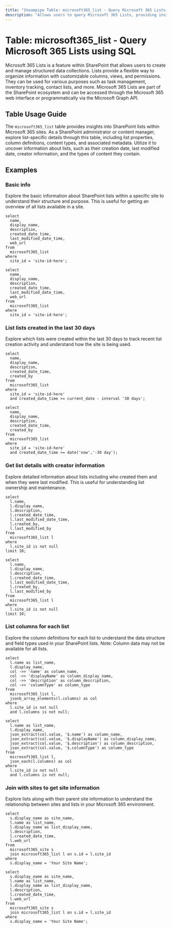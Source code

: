 ```yaml
---
title: "Steampipe Table: microsoft365_list - Query Microsoft 365 Lists using SQL"
description: "Allows users to query Microsoft 365 Lists, providing insights into SharePoint lists within Microsoft 365 sites, including list properties, columns, and content types."
---
```


# Table: microsoft365_list - Query Microsoft 365 Lists using SQL

Microsoft 365 Lists is a feature within SharePoint that allows users to create and manage structured data collections. Lists provide a flexible way to organize information with customizable columns, views, and permissions. They can be used for various purposes such as task management, inventory tracking, contact lists, and more. Microsoft 365 Lists are part of the SharePoint ecosystem and can be accessed through the Microsoft 365 web interface or programmatically via the Microsoft Graph API.

## Table Usage Guide

The `microsoft365_list` table provides insights into SharePoint lists within Microsoft 365 sites. As a SharePoint administrator or content manager, explore list-specific details through this table, including list properties, column definitions, content types, and associated metadata. Utilize it to uncover information about lists, such as their creation date, last modified date, creator information, and the types of content they contain.

## Examples

### Basic info

Explore the basic information about SharePoint lists within a specific site to understand their structure and purpose. This is useful for getting an overview of all lists available in a site.

```sql+postgres
select
  name,
  display_name,
  description,
  created_date_time,
  last_modified_date_time,
  web_url
from
  microsoft365_list
where
  site_id = 'site-id-here';
```

```sql+sqlite
select
  name,
  display_name,
  description,
  created_date_time,
  last_modified_date_time,
  web_url
from
  microsoft365_list
where
  site_id = 'site-id-here';
```

### List lists created in the last 30 days

Explore which lists were created within the last 30 days to track recent list creation activity and understand how the site is being used.

```sql+postgres
select
  name,
  display_name,
  description,
  created_date_time,
  created_by
from
  microsoft365_list
where
  site_id = 'site-id-here'
  and created_date_time >= current_date - interval '30 days';
```

```sql+sqlite
select
  name,
  display_name,
  description,
  created_date_time,
  created_by
from
  microsoft365_list
where
  site_id = 'site-id-here'
  and created_date_time >= date('now','-30 day');
```

### Get list details with creator information

Explore detailed information about lists including who created them and when they were last modified. This is useful for understanding list ownership and maintenance.

```sql+postgres
select
  l.name,
  l.display_name,
  l.description,
  l.created_date_time,
  l.last_modified_date_time,
  l.created_by,
  l.last_modified_by
from
  microsoft365_list l
where
  l.site_id is not null
limit 10;
```

```sql+sqlite
select
  l.name,
  l.display_name,
  l.description,
  l.created_date_time,
  l.last_modified_date_time,
  l.created_by,
  l.last_modified_by
from
  microsoft365_list l
where
  l.site_id is not null
limit 10;
```

### List columns for each list

Explore the column definitions for each list to understand the data structure and field types used in your SharePoint lists. Note: Column data may not be available for all lists.

```sql+postgres
select
  l.name as list_name,
  l.display_name,
  col ->> 'name' as column_name,
  col ->> 'displayName' as column_display_name,
  col ->> 'description' as column_description,
  col ->> 'columnType' as column_type
from
  microsoft365_list l,
  jsonb_array_elements(l.columns) as col
where
  l.site_id is not null
  and l.columns is not null;
```

```sql+sqlite
select
  l.name as list_name,
  l.display_name,
  json_extract(col.value, '$.name') as column_name,
  json_extract(col.value, '$.displayName') as column_display_name,
  json_extract(col.value, '$.description') as column_description,
  json_extract(col.value, '$.columnType') as column_type
from
  microsoft365_list l,
  json_each(l.columns) as col
where
  l.site_id is not null
  and l.columns is not null;
```

### Join with sites to get site information

Explore lists along with their parent site information to understand the relationship between sites and lists in your Microsoft 365 environment.

```sql+postgres
select
  s.display_name as site_name,
  l.name as list_name,
  l.display_name as list_display_name,
  l.description,
  l.created_date_time,
  l.web_url
from
  microsoft365_site s
  join microsoft365_list l on s.id = l.site_id
where
  s.display_name = 'Your Site Name';
```

```sql+sqlite
select
  s.display_name as site_name,
  l.name as list_name,
  l.display_name as list_display_name,
  l.description,
  l.created_date_time,
  l.web_url
from
  microsoft365_site s
  join microsoft365_list l on s.id = l.site_id
where
  s.display_name = 'Your Site Name';
```
